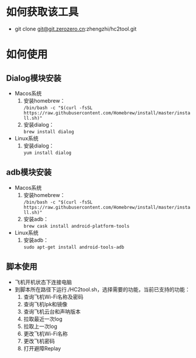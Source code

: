 如何获取该工具
===
- git clone git@git.zerozero.cn:zhengzhi/hc2tool.git

如何使用
===
Dialog模块安装
----
- Macos系统
    1. 安装homebrew：  
`/bin/bash -c "$(curl -fsSL https://raw.githubusercontent.com/Homebrew/install/master/install.sh)"`
    1. 安装dialog：  
`brew install dialog `
- Linux系统
    1. 安装dialog：  
`yum install dialog`

adb模块安装
----
- Macos系统
    1. 安装homebrew：  
`/bin/bash -c "$(curl -fsSL https://raw.githubusercontent.com/Homebrew/install/master/install.sh)"`
    2. 安装adb：  
`brew cask install android-platform-tools `
- Linux系统
    1. 安装adb：  
`sudo apt-get install android-tools-adb`

脚本使用
----
- 飞机开机状态下连接电脑
- 到脚本所在路径下运行./HC2tool.sh，选择需要的功能，当前已支持的功能：
    1. 查询飞机Wi-Fi名称及密码
    2. 查询飞机Ipk和镜像
    3. 查询飞机云台和声呐版本
    4. 拉取最近一次log
    5. 拉取上一次log
    6. 更改飞机Wi-Fi名称
    7. 更改飞机密码
    8. 打开避障Replay
  